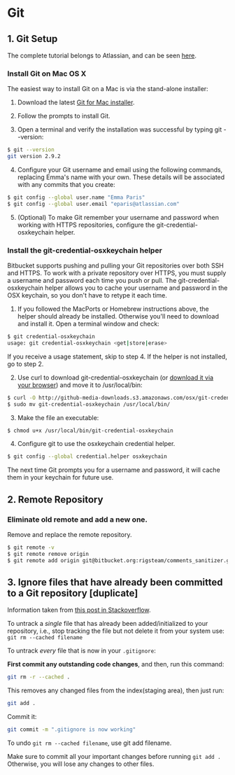 # Git

## 1. Git Setup

The complete tutorial belongs to Atlassian, and can be seen [here](https://www.atlassian.com/git/tutorials/install-git).

### Install Git on Mac OS X

The easiest way to install Git on a Mac is via the stand-alone installer:

1. Download the latest [Git for Mac installer](https://sourceforge.net/projects/git-osx-installer/files/).

2. Follow the prompts to install Git.

3. Open a terminal and verify the installation was successful by typing git --version:

```bash
$ git --version
git version 2.9.2
```

4. Configure your Git username and email using the following commands, replacing Emma's name with your own. These details will be associated with any commits that you create:

```bash
$ git config --global user.name "Emma Paris"
$ git config --global user.email "eparis@atlassian.com"
```

5. (Optional) To make Git remember your username and password when working with HTTPS repositories, configure the git-credential-osxkeychain helper.

### Install the git-credential-osxkeychain helper

Bitbucket supports pushing and pulling your Git repositories over both SSH and HTTPS. To work with a private repository over HTTPS, you must supply a username and password each time you push or pull. The git-credential-osxkeychain helper allows you to cache your username and password in the OSX keychain, so you don't have to retype it each time.

1. If you followed the MacPorts or Homebrew instructions above, the helper should already be installed. Otherwise you'll need to download and install it. Open a terminal window and check:

```bash
$ git credential-osxkeychain
usage: git credential-osxkeychain <get|store|erase>
```

If you receive a usage statement, skip to step 4. If the helper is not installed, go to step 2.

2. Use curl to download git-credential-osxkeychain (or [download it via your browser](http://github-media-downloads.s3.amazonaws.com/osx/git-credential-osxkeychain)) and move it to /usr/local/bin:

```bash
$ curl -O http://github-media-downloads.s3.amazonaws.com/osx/git-credential-osxkeychain
$ sudo mv git-credential-osxkeychain /usr/local/bin/
```

3. Make the file an executable:

```bash
$ chmod u+x /usr/local/bin/git-credential-osxkeychain
```

4. Configure git to use the osxkeychain credential helper.

```bash
$ git config --global credential.helper osxkeychain
```

The next time Git prompts you for a username and password, it will cache them in your keychain for future use.

## 2. Remote Repository

### Eliminate old remote and add a new one.

Remove and replace the remote repository.

```bash
$ git remote -v
$ git remote remove origin
$ git remote add origin git@bitbucket.org:rigsteam/comments_sanitizer.git
```

## 3. Ignore files that have already been committed to a Git repository [duplicate]

Information taken from [this post in Stackoverflow](https://stackoverflow.com/questions/1139762/ignore-files-that-have-already-been-committed-to-a-git-repository).

To untrack a *single* file that has already been added/initialized to your repository, i.e., stop tracking the file but not delete it from your system use: `git rm --cached filename`

To untrack *every* file that is now in your `.gitignore`:

**First commit any outstanding code changes**, and then, run this command:

```bash
git rm -r --cached .
```

This removes any changed files from the index(staging area), then just run:

```bash
git add .
```

Commit it:

```bash
git commit -m ".gitignore is now working"
```

To undo `git rm --cached filename`, use git add filename.

Make sure to commit all your important changes before running `git add .` Otherwise, you will lose any changes to other files.

